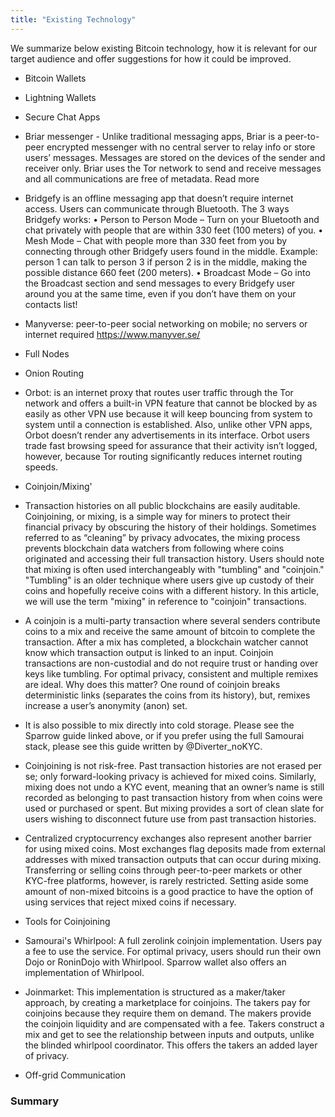 ```yaml
---
title: "Existing Technology"
---
```


We summarize below existing Bitcoin technology, how it is relevant for our target audience and offer suggestions for how it could be improved.

* Bitcoin Wallets
* Lightning Wallets
* Secure Chat Apps
* Briar messenger - Unlike traditional messaging apps, Briar is a peer-to-peer encrypted messenger with no central server to relay info or store users’ messages. Messages are stored on the devices of the sender and receiver only. Briar uses the Tor network to send and receive messages and all communications are free of metadata. Read more
* Bridgefy is an offline messaging app that doesn’t require internet access. Users can communicate through Bluetooth. The 3 ways Bridgefy works:
•	Person to Person Mode – Turn on your Bluetooth and chat privately with people that are within 330 feet (100 meters) of you.
•	Mesh Mode – Chat with people more than 330 feet from you by connecting through other Bridgefy users found in the middle. Example: person 1 can talk to person 3 if person 2 is in the middle, making the possible distance 660 feet (200 meters). 
•	Broadcast Mode – Go into the Broadcast section and send messages to every Bridgefy user around you at the same time, even if you don’t have them on your contacts list!

* Manyverse: peer-to-peer social networking on mobile; no servers or internet required https://www.manyver.se/ 
* Full Nodes
* Onion Routing
* Orbot: is an internet proxy that routes user traffic through the Tor network and offers a built-in VPN feature that cannot be blocked by as easily as other VPN use because it will keep bouncing from system to system until a connection is established. Also, unlike other VPN apps, Orbot doesn’t render any advertisements in its interface. Orbot users trade fast browsing speed for assurance that their activity isn’t logged, however, because Tor routing significantly reduces internet routing speeds. 

* Coinjoin/Mixing'
* Transaction histories on all public blockchains are easily auditable. Coinjoining, or mixing, is a simple way for miners to protect their financial privacy by obscuring the history of their holdings. Sometimes referred to as “cleaning” by privacy advocates, the mixing process prevents blockchain data watchers from following where coins originated and accessing their full transaction history. Users should note that mixing is often used interchangeably with "tumbling" and "coinjoin." "Tumbling" is an older technique where users give up custody of their coins and hopefully receive coins with a different history. In this article, we will use the term "mixing" in reference to "coinjoin" transactions.
* A coinjoin is a multi-party transaction where several senders contribute coins to a mix and receive the same amount of bitcoin to complete the transaction. After a mix has completed, a blockchain watcher cannot know which transaction output is linked to an input. Coinjoin transactions are non-custodial and do not require trust or handing over keys like tumbling.
For optimal privacy, consistent and multiple remixes are ideal. Why does this matter? One round of coinjoin breaks deterministic links (separates the coins from its history), but, remixes increase a user’s anonymity (anon) set. 
* It is also possible to mix directly into cold storage. Please see the Sparrow guide linked above, or if you prefer using the full Samourai stack, please see this guide written by @Diverter_noKYC.
* Coinjoining is not risk-free. Past transaction histories are not erased per se; only forward-looking privacy is achieved for mixed coins. Similarly, mixing does not undo a KYC event, meaning that an owner’s name is still recorded as belonging to past transaction history from when coins were used or purchased or spent. But mixing provides a sort of clean slate for users wishing to disconnect future use from past transaction histories. 
* Centralized cryptocurrency exchanges also represent another barrier for using mixed coins. Most exchanges flag deposits made from external addresses with mixed transaction outputs that can occur during mixing. Transferring or selling coins through peer-to-peer markets or other KYC-free platforms, however, is rarely restricted. Setting aside some amount of non-mixed bitcoins is a good practice to have the option of using services that reject mixed coins if necessary.

* Tools for Coinjoining

* Samourai's Whirlpool: A full zerolink coinjoin implementation. Users pay a fee to use the service. For optimal privacy, users should run their own Dojo or RoninDojo with Whirlpool.  Sparrow wallet also offers an implementation of Whirlpool.
* Joinmarket: This implementation is structured as a maker/taker approach, by creating a marketplace for coinjoins. The takers pay for coinjoins because they require them on demand. The makers provide the coinjoin liquidity and are compensated with a fee. Takers construct a mix and get to see the relationship between inputs and outputs, unlike the blinded whirlpool coordinator. This offers the takers an added layer of privacy.

* Off-grid Communication

### Summary

